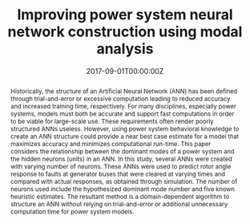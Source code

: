 ---
title: "Improving power system neural network construction using modal analysis"
authors:
- Joshua Johnson
- Shamina Hossain-McKenzie
- Uyen Bui
- admin
- Katherine Davis
- Saman Zonouz

date: "2017-09-01T00:00:00Z"
doi: ""

# Schedule page publish date (NOT publication's date).
publishDate: "2017-09-01T00:00:00Z"

# Publication type.
# Legend: 0 = Uncategorized; 1 = Conference paper; 2 = Journal article;
# 3 = Preprint / Working Paper; 4 = Report; 5 = Book; 6 = Book section;
# 7 = Thesis; 8 = Patent
publication_types: ["1"]

# Publication name and optional abbreviated publication name.
publication: In *2017 19th International Conference on Intelligent System Application to Power Systems (ISAP)*
publication_short: In *ISAP*

abstract: Historically, the structure of an Artificial Neural Network (ANN) has been defined through trial-and-error or excessive computation leading to reduced accuracy and increased training time, respectively. For many disciplines, especially power systems, models must both be accurate and support fast computations in order to be viable for large-scale use. These requirements often render poorly structured ANNs useless. However, using power system behavioral knowledge to create an ANN structure could provide a near best case estimate for a model that maximizes accuracy and minimizes computational run-time. This paper considers the relationship between the dominant modes of a power system and the hidden neurons (units) in an ANN. In this study, several ANNs were created with varying number of neurons. These ANNs were used to predict rotor angle response to faults at generator buses that were cleared at varying times and compared with actual responses, as obtained through simulation. The number of neurons used include the hypothesized dominant mode number and five known heuristic estimates. The resultant method is a domain-dependent algorithm to structure an ANN without relying on trial-and-error or additional unnecessary computation time for power system models.

tags: []

# Display this page in the Featured widget?
featured: false

# Custom links (uncomment lines below)
# links:
# - name: Custom Link
#   url: http://example.org

url_pdf: ''
url_code: ''
url_dataset: ''
url_poster: ''
url_project: ''
url_slides: ''
url_source: ''
url_video: ''

# Associated Projects (optional).
#   Associate this publication with one or more of your projects.
#   Simply enter your project's folder or file name without extension.
#   E.g. `internal-project` references `content/project/internal-project/index.md`.
#   Otherwise, set `projects: []`.
projects:
- Cyber-Physical Security


---